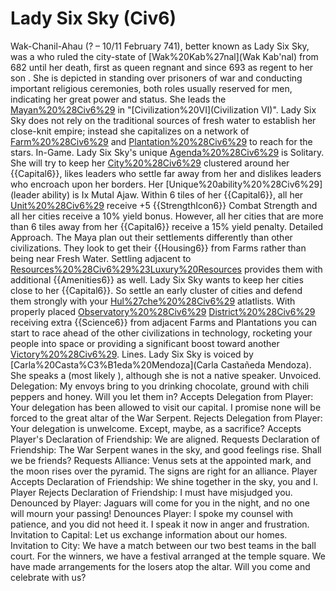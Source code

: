 # Lady Six Sky (Civ6)

Wak-Chanil-Ahau (? – 10/11 February 741), better known as Lady Six Sky, was a who ruled the city-state of [Wak%20Kab%27nal](Wak Kab'nal) from 682 until her death, first as queen regnant and since 693 as regent to her son . She is depicted in standing over prisoners of war and conducting important religious ceremonies, both roles usually reserved for men, indicating her great power and status. She leads the [Mayan%20%28Civ6%29](Maya) in "[Civilization%20VI](Civilization VI)".
Lady Six Sky does not rely on the traditional sources of fresh water to establish her close-knit empire; instead she capitalizes on a network of [Farm%20%28Civ6%29](Farms) and [Plantation%20%28Civ6%29](Plantations) to reach for the stars.
In-Game.
Lady Six Sky's unique [Agenda%20%28Civ6%29](agenda) is Solitary. She will try to keep her [City%20%28Civ6%29](cities) clustered around her {{Capital6}}, likes leaders who settle far away from her and dislikes leaders who encroach upon her borders.
Her [Unique%20ability%20%28Civ6%29](leader ability) is Ix Mutal Ajaw. Within 6 tiles of her {{Capital6}}, all her [Unit%20%28Civ6%29](units) receive +5 {{StrengthIcon6}} Combat Strength and all her cities receive a 10% yield bonus. However, all her cities that are more than 6 tiles away from her {{Capital6}} receive a 15% yield penalty.
Detailed Approach.
The Maya plan out their settlements differently than other civilizations. They look to get their {{Housing6}} from Farms rather than being near Fresh Water. Settling adjacent to [Resources%20%28Civ6%29%23Luxury%20Resources](luxuries) provides them with additional {{Amenities6}} as well. Lady Six Sky wants to keep her cities close to her {{Capital6}}. So settle an early cluster of cities and defend them strongly with your [Hul%27che%20%28Civ6%29](Hul'che) atlatlists. With properly placed [Observatory%20%28Civ6%29](Observatory) [District%20%28Civ6%29](districts) receiving extra {{Science6}} from adjacent Farms and Plantations you can start to race ahead of the other civilizations in technology, rocketing your people into space or providing a significant boost toward another [Victory%20%28Civ6%29](victory).
Lines.
Lady Six Sky is voiced by [Carla%20Casta%C3%B1eda%20Mendoza](Carla Castañeda Mendoza). She speaks a (most likely ), although she is not a native speaker.
Unvoiced.
Delegation: My envoys bring to you drinking chocolate, ground with chili peppers and honey. Will you let them in?
Accepts Delegation from Player: Your delegation has been allowed to visit our capital. I promise none will be forced to the great altar of the War Serpent.
Rejects Delegation from Player: Your delegation is unwelcome. Except, maybe, as a sacrifice?
Accepts Player's Declaration of Friendship: We are aligned.
Requests Declaration of Friendship: The War Serpent wanes in the sky, and good feelings rise. Shall we be friends?
Requests Alliance: Venus sets at the appointed mark, and the moon rises over the pyramid. The signs are right for an alliance.
Player Accepts Declaration of Friendship: We shine together in the sky, you and I.
Player Rejects Declaration of Friendship: I must have misjudged you.
Denounced by Player: Jaguars will come for you in the night, and no one will mourn your passing!
Denounces Player: I spoke my counsel with patience, and you did not heed it. I speak it now in anger and frustration.
Invitation to Capital: Let us exchange information about our homes.
Invitation to City: We have a match between our two best teams in the ball court. For the winners, we have a festival arranged at the temple square. We have made arrangements for the losers atop the altar. Will you come and celebrate with us?